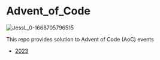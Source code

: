 # Advent_of_Code

![JessL_0-1668705796515](https://github.com/Git-K3rnel/Advent_of_Code/assets/127470407/042f2eab-6b7b-4a23-ab1e-96cef8e9b37e)


This repo provides solution to Advent of Code (AoC) events

- [2023](https://github.com/Git-K3rnel/Advent_of_Code/tree/main/2023)
